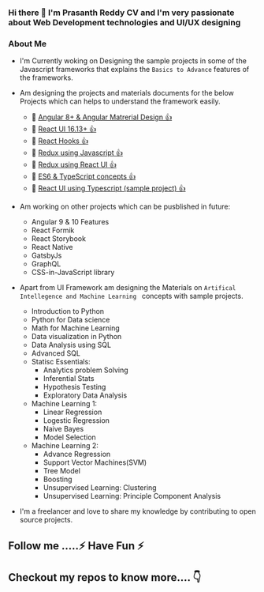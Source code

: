 ### Hi there 👋 I'm Prasanth Reddy CV and I'm very passionate about Web Development technologies and UI/UX designing 

### About Me 
* I'm Currently woking on Designing the sample projects in some of the Javascript frameworks that explains the `` Basics to Advance `` features of the frameworks.
* Am designing the projects and materials documents for the below Projects which can helps to understand the framework easily.
  * 🔭  <a href="https://github.com/PrasanthReddy-Chittapu6683/Angular8-Git">Angular 8+ & Angular Matrerial Design 👍 </a>
  * 🔭  <a href="https://github.com/PrasanthReddy-Chittapu6683/ReactJs-V16.13.1/blob/master/reactjs-my-learnings/reactJs.txt">React UI 16.13+  👍 </a>
  * 🔭  <a href="https://github.com/PrasanthReddy-Chittapu6683/React-HOOKS/blob/master/README.md">React Hooks  👍 </a>
  * 🔭  <a href="https://github.com/PrasanthReddy-Chittapu6683/Redux-JavaScript/blob/master/README.md">Redux using Javascript  👍 </a>
  * 🔭  <a href="https://github.com/PrasanthReddy-Chittapu6683/Redux-ReactUI/blob/master/redux-reactui-demo/README.md">Redux using React UI  👍 </a>
  * 🔭  <a href="https://github.com/PrasanthReddy-Chittapu6683/ES6_Typescript/blob/master/ES6.txt">ES6 & TypeScript concepts  👍 </a>
  * 🔭  <a href="https://github.com/PrasanthReddy-Chittapu6683/ReactJs-TypeScript_SampleProject">React UI using Typescript (sample project)  👍 </a>

* Am working on other projects which can be pusblished in future:
  * Angular 9 & 10 Features
  * React Formik
  * React Storybook
  * React Native
  * GatsbyJs
  * GraphQL
  * CSS-in-JavaScript library
  
* Apart from UI Framework am designing the Materials on `` Artifical Intellegence and Machine Learning  `` concepts with sample projects.
  * Introduction to Python
  * Python for Data science
  * Math for Machine Learning
  * Data visualization in Python
  * Data Analysis using SQL
  * Advanced SQL    
  * Statisc Essentials:
    * Analytics problem Solving
    * Inferential Stats
    * Hypothesis Testing
    * Exploratory Data Analysis
  * Machine Learning 1:
    * Linear Regression
    * Logestic Regression
    * Naive Bayes
    * Model Selection
  * Machine Learning 2:    
    * Advance Regression
    * Support Vector Machines(SVM)
    * Tree Model
    * Boosting
    * Unsupervised Learning: Clustering
    * Unsupervised Learning: Principle Component Analysis
   
  
* I'm a freelancer and love to share my knowledge by contributing to open source projects.

## Follow me .....⚡ Have Fun ⚡
## Checkout my repos to know more.... 👇



<!--
**PrasanthReddy-Chittapu6683/PrasanthReddy-Chittapu6683** is a ✨ _special_ ✨ repository because its `README.md` (this file) appears on your GitHub profile.

Here are some ideas to get you started:

- 🔭 I’m currently working on ...
- 🌱 I’m currently learning ...
- 👯 I’m looking to collaborate on ...
- 🤔 I’m looking for help with ...
- 💬 Ask me about ...
- 📫 How to reach me: ...
- 😄 Pronouns: ...
- ⚡ Fun fact: ...
-->
